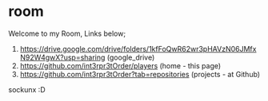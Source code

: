 # room

Welcome to my Room, Links below;

1. https://drive.google.com/drive/folders/1kfFoQwR62wr3pHAVzN06JMfxN92W4gwX?usp=sharing (google_drive)
2. https://github.com/int3rpr3tOrder/players (home - this page)
3. https://github.com/int3rpr3tOrder?tab=repositories (projects - at Github)



sockunx :D
